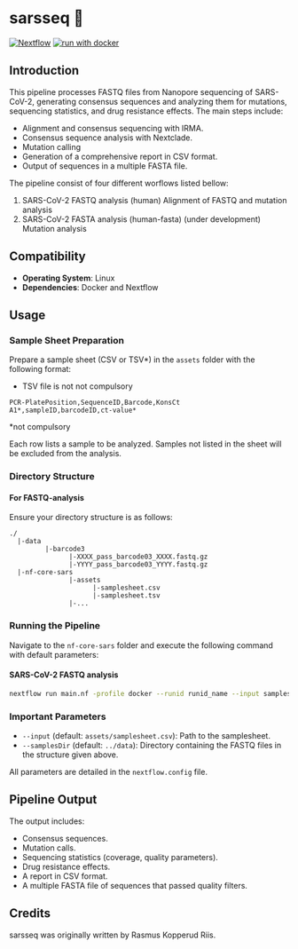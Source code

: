 # sarsseq :high_brightness:

[![Nextflow](https://img.shields.io/badge/nextflow%20DSL2-%E2%89%A523.04.0-23aa62.svg)](https://www.nextflow.io/)
[![run with docker](https://img.shields.io/badge/run%20with-docker-0db7ed?labelColor=000000&logo=docker)](https://www.docker.com/)

## Introduction

This pipeline processes FASTQ files from Nanopore sequencing of SARS-CoV-2, generating consensus sequences and analyzing them for mutations, sequencing statistics, and drug resistance effects. The main steps include:

- Alignment and consensus sequencing with IRMA.
- Consensus sequence analysis with Nextclade.
- Mutation calling
- Generation of a comprehensive report in CSV format.
- Output of sequences in a multiple FASTA file.

The pipeline consist of four different worflows listed bellow:

1) SARS-CoV-2 FASTQ analysis (human)
  Alignment of FASTQ and mutation analysis 
2) SARS-CoV-2 FASTA analysis (human-fasta) (under development)
   Mutation analysis 

## Compatibility

- **Operating System**: Linux
- **Dependencies**: Docker and Nextflow

## Usage

### Sample Sheet Preparation

Prepare a sample sheet (CSV or TSV*) in the `assets` folder with the following format:
* TSV file is not not compulsory

```
PCR-PlatePosition,SequenceID,Barcode,KonsCt
A1*,sampleID,barcodeID,ct-value*
```
*not compulsory

Each row lists a sample to be analyzed. Samples not listed in the sheet will be excluded from the analysis.

### Directory Structure

#### For FASTQ-analysis
Ensure your directory structure is as follows:

```
./
  |-data
         |-barcode3
               |-XXXX_pass_barcode03_XXXX.fastq.gz
               |-YYYY_pass_barcode03_YYYY.fastq.gz
  |-nf-core-sars
               |-assets
                     |-samplesheet.csv
                     |-samplesheet.tsv
               |-...
```

### Running the Pipeline

Navigate to the `nf-core-sars` folder and execute the following command with default parameters:

#### SARS-CoV-2 FASTQ analysis

```bash
nextflow run main.nf -profile docker --runid runid_name --input samplesheet.csv --outdir ../outdir_name
```

### Important Parameters

- `--input` (default: `assets/samplesheet.csv`): Path to the samplesheet.
- `--samplesDir` (default: `../data`): Directory containing the FASTQ files in the structure given above.

All parameters are detailed in the `nextflow.config` file.

## Pipeline Output

The output includes:

- Consensus sequences.
- Mutation calls.
- Sequencing statistics (coverage, quality parameters).
- Drug resistance effects.
- A report in CSV format.
- A multiple FASTA file of sequences that passed quality filters.


## Credits

sarsseq was originally written by Rasmus Kopperud Riis.

